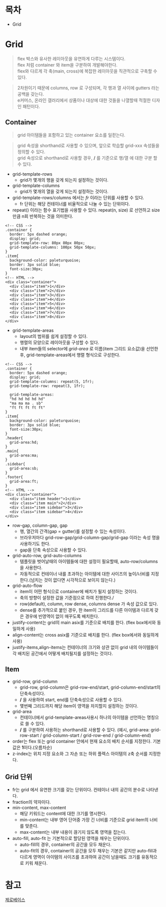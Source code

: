 # 목차
- Grid
# Grid
> flex 박스와 유사한 레이아웃을 유연하게 다루는 시스템이다.  
> flex 처럼 container 와 item을 구분하여 개발해야한다.  
> flex와 다르게 각 축(main, cross)에 복잡한 레이아웃을 직관적으로 구축할 수 있다.

> 2차원이기 때문에 columns, row 로 구성되며, 각 행과 열 사이에 gutters 라는 공백을 갖는다.  
> e커머스, 온라인 갤러리에서 상품이나 대상에 대한 것들을 나열할때 적절한 디자인 패턴이다.

## Container
> grid 아이템들을 포함하고 있는 container 요소를 일컫는다.

> grid 속성을 shorthand로 사용할 수 있으며, 앞으로 학습할 grid-xxx 속성들을 정의할 수 있다.   
> grid 속성으로 shorthand로 사용할 경우, **/** 를 기준으로 행/열 에 대한 구분 할 수 있다.
- grid-template-rows
  - grid가 몇개의 행을 갖게 되는지 설정하는 것이다.
- grid-template-columns 
  - grid가 몇개의 열을 갖게 되는지 설정하는 것이다.
- grid-template-rows/columns 에서는 *fr* 이라는 단위를 사용할 수 있다.
  - fr 단위는 해당 컨테이너를 비율적으로 나눌 수 있는 단위이다.
- repeat() 이라는 함수 표기법을 사용할 수 있다. repeat(n, size) 로 선언하고 size 만큼 n회 반복하는 것을 의미한다.
```
<!-- CSS -->
.container {
  border: 5px dashed orange;
  display: grid;
  grid-template-row: 80px 80px 80px;
  grid-template-columns: 100px 50px 50px;
}
.item{
  background-color: paleturquoise;
  border: 3px solid blue;
  font-size:30px;
}
<!-- HTML -->
<div class="container">
  <div class="item">1</div>
  <div class="item">2</div>
  <div class="item">3</div>
  <div class="item">4</div>
  <div class="item">5</div>
  <div class="item">6</div>
  <div class="item">7</div>
  <div class="item">8</div>
</div>
```
- grid-template-areas
  - layout의 범위를 쉽게 설정할 수 있다.
  - 행렬의 모양으로 레이아웃을 구성할 수 있다.
  - 내부 item들의 selector에 *grid-area* 로 이름(item 그리드 요소값)을 선언한 후, grid-template-areas에서 행렬 형식으로 구성한다.
```
<!-- CSS -->
.container {
  border: 5px dashed orange;
  display: grid;
  grid-template-columns: repeat(5, 1fr);
  grid-template-row: repeat(3, 1fr);
  
  grid-template-areas:
  "hd hd hd hd hd"
  "ma ma ma . sb"
  "ft ft ft ft ft"
}
.item{
  background-color: paleturquoise;
  border: 3px solid blue;
  font-size:30px;
}
.header{
  grid-area:hd;
}
.main{
  grid-area:ma;
}
.sidebar{
  grid-area:sb;
}
.footer{
  grid-area:ft;
}
<!-- HTML -->
<div class="container">
  <div class="item header">1</div>
  <div class="item main">2</div>
  <div class="item sidebar">3</div>
  <div class="item sidebar">4</div>
</div>
```
- row-gap, column-gap, gap
  - 행, 열간의 간격(gap = gutter)를 설정할 수 있는 속성이다.
  - 브라우저마다 grid-row-gap/grid-column-gap/grid-gap 이라는 속성 명을 사용하기도 한다.
  - gap을 단축 속성으로 사용할 수 있다.
- grid-auto-row, grid-auto-columns
  - 템플릿을 벗어날때의 아이템들에 대한 설정이 필요할때, auto-row/columns 을 사용한다.
  - 자동적으로 컨테이너 내를 초과하는 아이템에 대한 사이즈의 높이/너비를 지정한다.(넘치는 것이 없다면 시각적으로 보이지 않는다.)
- grid-auto-flow
  - item이 어떤 형식으로 container에 배치가 될지 설정하는 것이다.
  - 축의 방향이 설정한 값을 기준점으로 하여 진행한다./
  - row(default), column, row dense, columns dense 가 속성 값으로 있다.
  - dense를 추가적으로 붙인 경우, 한 item이 그리드를 다른 아이템과 다르게 갖은 경우에 빈영역이 없이 매꾸도록 배치한다.
- justify-content는 grid의 main asix를 기준으로 배치를 한다. (flex box에서와 동일하게 사용)
- align-content는 cross asix를 기준으로 배치를 한다. (flex box에서와 동일하게 사용)
- justify-items,align-items는 컨테이너의 크기와 상관 없이 grid 내의 아이템들이 각 배치된 공간에서 어떻게 배치될지를 설정하는 것이다.
## Item
- grid-row, grid-column
  - grid-row, grid-column은 grid-row-end/start, grid-column-end/start의 단축속성이다.
  - **/** 을 사용하여 start, end를 단축속성으로 사용할 수 있다.
  - 몇번째 그리드까지 해당 item이 영역을 차지할지 설정하는 것이다.
- grid-area
  - 컨테이너에서 grid-template-areas사용시 하나의 아이템을 선언하는 명칭으로 쓸 수 있다. 
  - **/** 를 구분하여 사용하는 shorthand로 사용할 수 있다. (예시, grid-area: grid-row-start / grid-column-start / grid-row-end / grid-column-end) 
- order는 flex 또는 grid container 안에서 현재 요소의 배치 순서를 지정한다. 기본값은 **1**이다.(오름차순) 
- z-index는 위치 지정 요소와 그 자손 또는 하위 플렉스 아이템의 z축 순서를 지정한다.
## Grid 단위
- fr는 grid 에서 유연한 크기를 갖는 단위이다. 컨테이너 내의 공간의 분수로 나타낸다.
- fraction의 약자이다.
- min-content, max-content
  - 해당 키워드는 content에 대한 크기를 명시한다.
  - min-content는 내부 영어 단어중 가장 긴 너비를 기준으로 grid item의 너비를 맞춘다.
  - max-content는 내부 내용이 끊기지 않도록 영역을 잡는다.
- auto-fill, auto-fit 는 기본적으로 할당된 영역을 채우는 단위이다.
  - auto-fill의 경우, container의 공간을 모두 채운다.
  - auto-fit의 경우, container의 공간을 모두 채우는 기본은 같지만 auto-fill과 다르게 영역이 아이템의 사이즈를 초과하여 공간이 남을때도 크기를 유동적으로 키워 채운다.
# 참고
[제로베이스](https://zero-base.co.kr)
